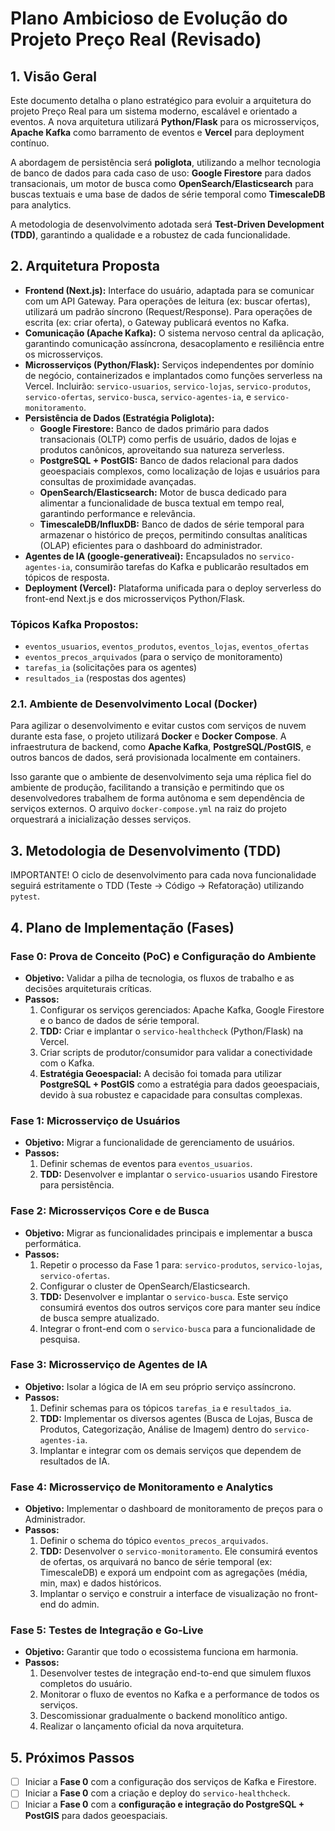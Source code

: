 # Plano Ambicioso de Evolução do Projeto Preço Real (Revisado)

## 1. Visão Geral

Este documento detalha o plano estratégico para evoluir a arquitetura do projeto Preço Real para um sistema moderno, escalável e orientado a eventos. A nova arquitetura utilizará **Python/Flask** para os microsserviços, **Apache Kafka** como barramento de eventos e **Vercel** para deployment contínuo.

A abordagem de persistência será **poliglota**, utilizando a melhor tecnologia de banco de dados para cada caso de uso: **Google Firestore** para dados transacionais, um motor de busca como **OpenSearch/Elasticsearch** para buscas textuais e uma base de dados de série temporal como **TimescaleDB** para analytics.

A metodologia de desenvolvimento adotada será **Test-Driven Development (TDD)**, garantindo a qualidade e a robustez de cada funcionalidade.

## 2. Arquitetura Proposta

- **Frontend (Next.js):** Interface do usuário, adaptada para se comunicar com um API Gateway. Para operações de leitura (ex: buscar ofertas), utilizará um padrão síncrono (Request/Response). Para operações de escrita (ex: criar oferta), o Gateway publicará eventos no Kafka.
- **Comunicação (Apache Kafka):** O sistema nervoso central da aplicação, garantindo comunicação assíncrona, desacoplamento e resiliência entre os microsserviços.
- **Microsserviços (Python/Flask):** Serviços independentes por domínio de negócio, containerizados e implantados como funções serverless na Vercel. Incluirão: `servico-usuarios`, `servico-lojas`, `servico-produtos`, `servico-ofertas`, `servico-busca`, `servico-agentes-ia`, e `servico-monitoramento`.
- **Persistência de Dados (Estratégia Poliglota):**
    - **Google Firestore:** Banco de dados primário para dados transacionais (OLTP) como perfis de usuário, dados de lojas e produtos canônicos, aproveitando sua natureza serverless.
    - **PostgreSQL + PostGIS:** Banco de dados relacional para dados geoespaciais complexos, como localização de lojas e usuários para consultas de proximidade avançadas.
    - **OpenSearch/Elasticsearch:** Motor de busca dedicado para alimentar a funcionalidade de busca textual em tempo real, garantindo performance e relevância.
    - **TimescaleDB/InfluxDB:** Banco de dados de série temporal para armazenar o histórico de preços, permitindo consultas analíticas (OLAP) eficientes para o dashboard do administrador.
- **Agentes de IA (google-generativeai):** Encapsulados no `servico-agentes-ia`, consumirão tarefas do Kafka e publicarão resultados em tópicos de resposta.
- **Deployment (Vercel):** Plataforma unificada para o deploy serverless do front-end Next.js e dos microsserviços Python/Flask.

### Tópicos Kafka Propostos:
- `eventos_usuarios`, `eventos_produtos`, `eventos_lojas`, `eventos_ofertas`
- `eventos_precos_arquivados` (para o serviço de monitoramento)
- `tarefas_ia` (solicitações para os agentes)
- `resultados_ia` (respostas dos agentes)

### 2.1. Ambiente de Desenvolvimento Local (Docker)

Para agilizar o desenvolvimento e evitar custos com serviços de nuvem durante esta fase, o projeto utilizará **Docker** e **Docker Compose**. A infraestrutura de backend, como **Apache Kafka**, **PostgreSQL/PostGIS**, e outros bancos de dados, será provisionada localmente em containers.

Isso garante que o ambiente de desenvolvimento seja uma réplica fiel do ambiente de produção, facilitando a transição e permitindo que os desenvolvedores trabalhem de forma autônoma e sem dependência de serviços externos. O arquivo `docker-compose.yml` na raiz do projeto orquestrará a inicialização desses serviços.

## 3. Metodologia de Desenvolvimento (TDD)
IMPORTANTE! O ciclo de desenvolvimento para cada nova funcionalidade seguirá estritamente o TDD (Teste -> Código -> Refatoração) utilizando `pytest`.

## 4. Plano de Implementação (Fases)

### Fase 0: Prova de Conceito (PoC) e Configuração do Ambiente
*   **Objetivo:** Validar a pilha de tecnologia, os fluxos de trabalho e as decisões arquiteturais críticas.
*   **Passos:**
    1.  Configurar os serviços gerenciados: Apache Kafka, Google Firestore e o banco de dados de série temporal.
    2.  **TDD:** Criar e implantar o `servico-healthcheck` (Python/Flask) na Vercel.
    3.  Criar scripts de produtor/consumidor para validar a conectividade com o Kafka.
    4.  **Estratégia Geoespacial:** A decisão foi tomada para utilizar **PostgreSQL + PostGIS** como a estratégia para dados geoespaciais, devido à sua robustez e capacidade para consultas complexas.

### Fase 1: Microsserviço de Usuários
*   **Objetivo:** Migrar a funcionalidade de gerenciamento de usuários.
*   **Passos:**
    1.  Definir schemas de eventos para `eventos_usuarios`.
    2.  **TDD:** Desenvolver e implantar o `servico-usuarios` usando Firestore para persistência.

### Fase 2: Microsserviços Core e de Busca
*   **Objetivo:** Migrar as funcionalidades principais e implementar a busca performática.
*   **Passos:**
    1.  Repetir o processo da Fase 1 para: `servico-produtos`, `servico-lojas`, `servico-ofertas`.
    2.  Configurar o cluster de OpenSearch/Elasticsearch.
    3.  **TDD:** Desenvolver e implantar o `servico-busca`. Este serviço consumirá eventos dos outros serviços core para manter seu índice de busca sempre atualizado.
    4.  Integrar o front-end com o `servico-busca` para a funcionalidade de pesquisa.

### Fase 3: Microsserviço de Agentes de IA
*   **Objetivo:** Isolar a lógica de IA em seu próprio serviço assíncrono.
*   **Passos:**
    1.  Definir schemas para os tópicos `tarefas_ia` e `resultados_ia`.
    2.  **TDD:** Implementar os diversos agentes (Busca de Lojas, Busca de Produtos, Categorização, Análise de Imagem) dentro do `servico-agentes-ia`.
    3.  Implantar e integrar com os demais serviços que dependem de resultados de IA.

### Fase 4: Microsserviço de Monitoramento e Analytics
*   **Objetivo:** Implementar o dashboard de monitoramento de preços para o Administrador.
*   **Passos:**
    1.  Definir o schema do tópico `eventos_precos_arquivados`.
    2.  **TDD:** Desenvolver o `servico-monitoramento`. Ele consumirá eventos de ofertas, os arquivará no banco de série temporal (ex: TimescaleDB) e exporá um endpoint com as agregações (média, min, max) e dados históricos.
    3.  Implantar o serviço e construir a interface de visualização no front-end do admin.

### Fase 5: Testes de Integração e Go-Live
*   **Objetivo:** Garantir que todo o ecossistema funciona em harmonia.
*   **Passos:**
    1.  Desenvolver testes de integração end-to-end que simulem fluxos completos do usuário.
    2.  Monitorar o fluxo de eventos no Kafka e a performance de todos os serviços.
    3.  Descomissionar gradualmente o backend monolítico antigo.
    4.  Realizar o lançamento oficial da nova arquitetura.

## 5. Próximos Passos

- [ ] Iniciar a **Fase 0** com a configuração dos serviços de Kafka e Firestore.
- [ ] Iniciar a **Fase 0** com a criação e deploy do `servico-healthcheck`.
- [ ] Iniciar a **Fase 0** com a **configuração e integração do PostgreSQL + PostGIS** para dados geoespaciais.

